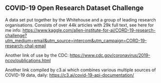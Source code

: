 ## COVID-19 Open Research Dataset Challenge
A data set put together by the Whitehouse and a group of leading research organisations.  Consists of over 44k articles with 29k full text, see here for me info:
https://www.kaggle.com/allen-institute-for-ai/CORD-19-research-challenge?utm_medium=email&utm_source=intercom&utm_campaign=CORD-19-research-chal-email

Another link of use by the CDC:
https://www.cdc.gov/coronavirus/2019-ncov/publications.html

Another link compiled by c3.ai which combines various multiple sources of COVID-19 data, daily:
https://c3.ai/covid-19-api-documentation/
